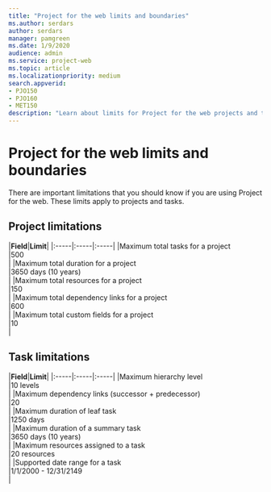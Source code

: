 ```yaml
---
title: "Project for the web limits and boundaries"
ms.author: serdars
author: serdars
manager: pamgreen
ms.date: 1/9/2020
audience: admin
ms.service: project-web
ms.topic: article
ms.localizationpriority: medium
search.appverid:
- PJO150
- PJO160
- MET150
description: "Learn about limits for Project for the web projects and tasks."
---
```


# Project for the web limits and boundaries

There are important limitations that you should know if you are using Project for the web. These limits apply to projects and tasks.
  


## Project limitations

  
|**Field**|**Limit**|
|:-----|:-----|:-----|
|Maximum total tasks for a project  <br/> |500  <br/> |
|Maximum total duration for a project <br/> |3650 days (10 years)  <br/> |
|Maximum total resources for a project  <br/> |150  <br/> |
|Maximum total dependency links for a project  <br/> |600  <br/> |
|Maximum total custom fields for a project <br/> |10 <br/> |


## Task limitations

  
|**Field**|**Limit**|
|:-----|:-----|:-----|
|Maximum hierarchy level  <br/> |10 levels<br/> |
|Maximum dependency links (successor + predecessor)<br/> |20  <br/> |
|Maximum duration of leaf task  <br/> |1250 days  <br/> |
|Maximum duration of a summary task  <br/> |3650 days (10 years)  <br/> |
|Maximum resources assigned to a task  <br/> |20 resources  <br/> |
|Supported date range for a task  <br/> |1/1/2000 - 12/31/2149  <br/> |
